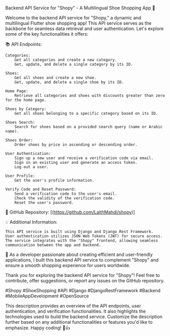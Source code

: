 Backend API Service for "Shopy" - A Multilingual Shoe Shopping App 🚀

Welcome to the backend API service for "Shopy," a dynamic and multilingual Flutter shoe shopping app! This API service serves as the backbone for seamless data retrieval and user authentication. Let's explore some of the key functionalities it offers:

📚 API Endpoints:

    Categories:
        Get all categories and create a new category.
        Get, update, and delete a single category by its ID.

    Shoes:
        Get all shoes and create a new shoe.
        Get, update, and delete a single shoe by its ID.

    Home Page:
        Retrieve all categories and shoes with discounts greater than zero for the home page.

    Shoes by Category:
        Get all shoes belonging to a specific category based on its ID.

    Shoes Search:
        Search for shoes based on a provided search query (name or Arabic name).

    Shoes Order:
        Order shoes by price in ascending or descending order.

    User Authentication:
        Sign up a new user and receive a verification code via email.
        Sign in an existing user and generate an access token.
        Log out a user.

    User Profile:
        Get the user's profile information.

    Verify Code and Reset Password:
        Send a verification code to the user's email.
        Check the validity of the verification code.
        Reset the user's password.

🔗 GitHub Repository:
[(https://github.com/LaithMahdi/shopy)]

💡 Additional Information:

    This API service is built using Django and Django Rest Framework.
    User authentication utilizes JSON Web Tokens (JWT) for secure access.
    The service integrates with the "Shopy" frontend, allowing seamless communication between the app and backend.

🚀 As a developer passionate about creating efficient and user-friendly applications, I built this backend API service to complement "Shopy" and ensure a smooth shopping experience for users worldwide.

Thank you for exploring the backend API service for "Shopy"! Feel free to contribute, offer suggestions, or report any issues on the GitHub repository.

#Shopy #ShoeShopping #API #Django #DjangoRestFramework #Backend #MobileAppDevelopment #OpenSource

This description provides an overview of the API endpoints, user authentication, and verification functionalities. It also highlights the technologies used to build the backend service. Customize the description further based on any additional functionalities or features you'd like to emphasize. Happy coding! 🚀👍
